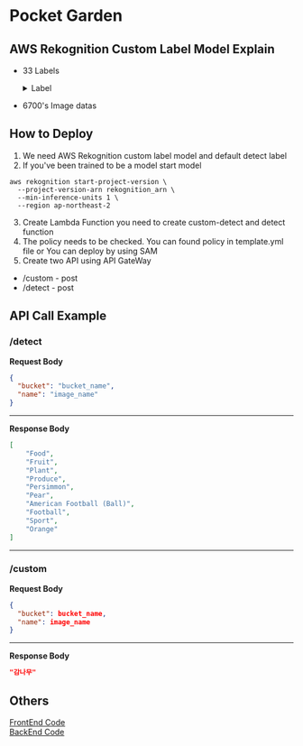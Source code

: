 # Pocket Garden

## AWS Rekognition Custom Label Model Explain

- 33 Labels
    <details>
    <summary>Label</summary>
        <div markdown="1">
            <ul>
                <li>개나리</li>
                <li>금잔화</li>
                <li>나팔꽃</li>
                <li>단풍나무</li>
                <li>달리아</li>
                <li>대나무</li>
                <li>데이지</li>
                <li>라벤더</li>
                <li>라일락</li>
                <li>로즈마리</li>
                <li>매화</li>
                <li>모과</li>
                <li>목련</li>
                <li>무궁화</li>
                <li>튤립</li>
                <li>해바라기</li>
                <li>감나무(감)</li>
                <li>백합</li>
                <li>벚꽃</li>
                <li>복숭아</li>
                <li>사과</li>
                <li>소나무(솔방울)</li>
                <li>수국</li>
                <li>수선화</li>
                <li>안개꽃</li>
                <li>유자</li>
                <li>연꽃</li>
                <li>은행나무(은행잎)</li>
                <li>장미</li>
                <li>제비꽃</li>
                <li>진달래</li>
                <li>카네이션</li>
                <li>코스모스</li>
            </ul>     
        </div>
    </details>

- 6700's Image datas

## How to Deploy

1. We need AWS Rekognition custom label model and default detect label
2. If you've been trained to be a model start model
```shell
aws rekognition start-project-version \
  --project-version-arn rekognition_arn \
  --min-inference-units 1 \
  --region ap-northeast-2
```
3. Create Lambda Function you need to create custom-detect and detect function
4. The policy needs to be checked. You can found policy in template.yml file or You can deploy by using SAM
5. Create two API using API GateWay
 - /custom - post
 - /detect - post
## API Call Example

### /detect

**Request Body**
```json
{
  "bucket": "bucket_name",
  "name": "image_name"
}
```
---
**Response Body**
```json
[
    "Food",
    "Fruit",
    "Plant",
    "Produce",
    "Persimmon",
    "Pear",
    "American Football (Ball)",
    "Football",
    "Sport",
    "Orange"
]
```

---  

### /custom

**Request Body**
```json
{
  "bucket": bucket_name,
  "name": image_name
}
```
---
**Response Body**
```json
"감나무"
```

## Others
<a href="https://github.com/Choi-JY1107/2024-Union-Hackathon" >FrontEnd Code</a>   
<a href="https://github.com/Choi-JY1107/2024-Union-Hackathon" src="">BackEnd Code</a>
